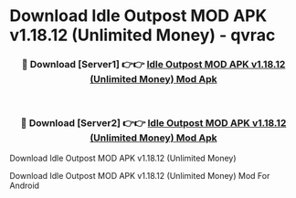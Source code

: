 # Download Idle Outpost MOD APK v1.18.12 (Unlimited Money) - qvrac


<div align="center">
<h3>🔴 Download [Server1] 👉👉 <a href="https://apk-comot.site?title=Idle_Outpost_MOD_APK_v1.18.12_(Unlimited_Money)">Idle Outpost MOD APK v1.18.12 (Unlimited Money) Mod Apk</a></h3><br>
<h3>🔴 Download [Server2] 👉👉 <a href="https://apk-comot.site?title=Idle_Outpost_MOD_APK_v1.18.12_(Unlimited_Money)">Idle Outpost MOD APK v1.18.12 (Unlimited Money) Mod Apk</a></h3>
</div>



Download Idle Outpost MOD APK v1.18.12 (Unlimited Money) 

Download Idle Outpost MOD APK v1.18.12 (Unlimited Money) Mod For Android